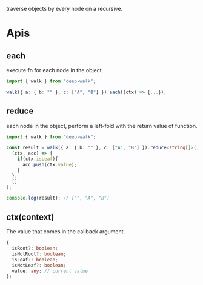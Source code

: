 traverse objects by every node on a recursive.

# Apis

## each

execute fn for each node in the object.

```ts
import { walk } from "deep-walk";

walk({ a: { b: "" }, c: ["A", "B"] }).each((ctx) => {...});
```

## reduce

each node in the object, perform a left-fold with the return value of function.

```ts
import { walk } from "deep-walk";

const result = walk({ a: { b: "" }, c: ["A", "B"] }).reduce<string[]>(
  (ctx, acc) => {
    if(ctx.isLeaf){
      acc.push(ctx.value);
    }
  },
  []
);

console.log(result); // ["", "A", "B"]
```

## ctx(context)

The value that comes in the callback argument.

```ts
{
  isRoot?: boolean;
  isNotRoot?: boolean;
  isLeaf?: boolean;
  isNotLeaf?: boolean;
  value: any; // current value
};
```

